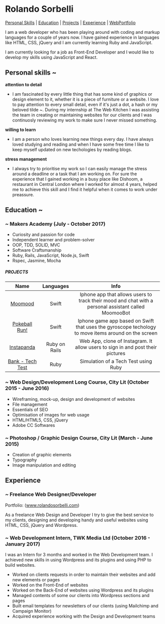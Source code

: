 # Rolando Sorbelli

[Personal Skills](#personal-skills) | [Education](#education) | [Projects](#projects) | [Experience](#experience) | [WebPortfolio](http://www.rolandosorbelli.com)

I am a web developer who has been playing around with coding and markup languages for a couple of years now. I have gained experience in languages like HTML, CSS, jQuery and I am currently learning Ruby and JavaScript.

I am currently looking for a job as Front-End Developer and I would like to develop my skills using JavaScript and React.

## Personal skills ~

**attention to detail**

- I am fascinated by every little thing that has some kind of graphics or design element to it, whether it is a piece of furniture or a website. I love to pay attention to every small detail, even if it's just a dot, a hash or my beloved tilde ~. During my internship at The Web Kitchen I was assisting the team in creating or maintaining websites for our clients and I was continuosly reviewing my work to make sure I never missed something.

**willing to learn**

- I am a person who loves learning new things every day. I have always loved studying and reading and when I have some free time I like to keep myself updated on new techologies by reading blogs.

**stress management**

- I always try to prioritise my work so I can easily manage the stress around a deadline or a task that I am working on. For sure the experience that I gained working in a busy place like Dishoom, a restaurant in Central London where I worked for almost 4 years, helped me to achieve this skill and I find it helpful when it comes to work under preassure.

## Education ~

### ~ Makers Academy (July - October 2017)

- Curiosity and passion for code
- Independent learner and problem-solver
- OOP, TDD, SOLID, MVC
- Software Craftsmanship
- Ruby, Rails, JavaScript, Node.js, Swift
- Rspec, Jasmine, Mocha

##### PROJECTS

| Name | Languages | Info |
| :---: | :---: | :---: |
| [Moomood](https://github.com/rolandosorbelli/moomood) | Swift | Iphone app that allows users to track their mood and chat with a personal assistant called MoomooBot |
| [Pokeball Run!](https://github.com/rolandosorbelli/pokeball) | Swift | Iphone game app based on Swift that uses the gyroscope techology to move items around on the screen |
| [Instapanda](https://github.com/rolandosorbelli/instagram-challenge) | Ruby on Rails | Web App, clone of Instagram. It allow users to sign in and post their pictures |
| [Bank - Tech Test](https://github.com/rolandosorbelli/bank) | Ruby | Simulation of a Tech Test using Ruby |

### ~ Web Design/Development Long Course, City Lit (October 2015 - June 2016)

- Wireframing, mock-up, design and development of websites
- File management
- Essentials of SEO
- Optimisation of images for web usage
- HTML/HTML5, CSS, jQuery
- Adobe CC Softwares

### ~ Photoshop / Graphic Design Course, City Lit (March - June 2015)

- Creation of graphic elements
- Typography
- Image manipulation and editing

## Experience

### ~ Freelance Web Designer/Developer
Portfolio: (www.rolandosorbelli.com)

As a freelance Web Design and Developer I try to give the best service to my clients, designing and developing handy and useful websites using HTML, CSS, jQuery and Wordpress.

### ~ Web Development Intern, TWK Media Ltd (October 2016 - January 2017)

I was an Intern for 3 months and worked in the Web Development team. I achieved new skills in using Wordpress and its plugins and using PHP to build websites.

- Worked on clients requests in order to maintain their websites and add new elements or pages
- Worked on the Front-End of websites
- Worked on the Back-End of websites using Wordpress and its plugins
- Managed contents of some our clients into Wordpress sections and pages
- Built email templates for newsletters of our clients (using Mailchimp and Campaign Monitor)
- Acquired experience working with the Design and Development teams
